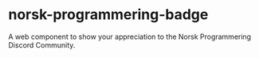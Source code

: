 # norsk-programmering-badge
A web component to show your appreciation to the Norsk Programmering Discord Community.
